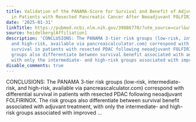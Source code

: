 ```yaml
---
title: Validation of the PANAMA-Score for Survival and Benefit of Adjuvant Therapy
  in Patients with Resected Pancreatic Cancer After Neoadjuvant FOLFIRINOX
date: '2025-01-31'
linkTitle: https://pubmed.ncbi.nlm.nih.gov/39886770/?utm_source=curl&utm_medium=rss&utm_campaign=pubmed-2&utm_content=1FakS-2QOkCT8HsMOQP1bCRQ4YzyumYOmxmF0moLsQ3dFB1E9V&fc=20220326224207&ff=20250131170637&v=2.18.0.post9+e462414
source: heidelberg[Affiliation]
description: 'CONCLUSIONS: The PANAMA 3-tier risk groups (low-risk, intermediate-risk,
  and high-risk, available via pancreascalculator.com) correspond with differential
  survival in patients with resected PDAC following neoadjuvant FOLFIRINOX. The risk
  groups also differentiate between survival benefit associated with adjuvant treatment,
  with only the intermediate- and high-risk groups associated with improved ...'
disable_comments: true
---
```

CONCLUSIONS: The PANAMA 3-tier risk groups (low-risk, intermediate-risk, and high-risk, available via pancreascalculator.com) correspond with differential survival in patients with resected PDAC following neoadjuvant FOLFIRINOX. The risk groups also differentiate between survival benefit associated with adjuvant treatment, with only the intermediate- and high-risk groups associated with improved ...